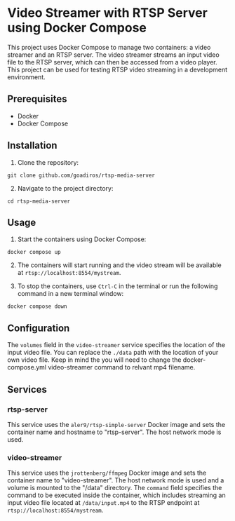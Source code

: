 # Video Streamer with RTSP Server using Docker Compose

This project uses Docker Compose to manage two containers: a video streamer and an RTSP server. The video streamer streams an input video file to the RTSP server, which can then be accessed from a video player. This project can be used for testing RTSP video streaming in a development environment.

## Prerequisites

- Docker
- Docker Compose

## Installation

1. Clone the repository:
```
git clone github.com/goadiros/rtsp-media-server
```
2. Navigate to the project directory:
```
cd rtsp-media-server
```

## Usage

1. Start the containers using Docker Compose:
```
docker compose up
```

2. The containers will start running and the video stream will be available at `rtsp://localhost:8554/mystream`.

3. To stop the containers, use `Ctrl-C` in the terminal or run the following command in a new terminal window:
```
docker compose down
```

## Configuration

The `volumes` field in the `video-streamer` service specifies the location of the input video file. 
You can replace the `./data` path with the location of your own video file.
Keep in mind the you will need to change the docker-compose.yml video-streamer command to relvant mp4 filename.
## Services

### rtsp-server

This service uses the `aler9/rtsp-simple-server` Docker image and sets the container name and hostname to "rtsp-server". The host network mode is used.

### video-streamer

This service uses the `jrottenberg/ffmpeg` Docker image and sets the container name to "video-streamer". The host network mode is used and a volume is mounted to the "/data" directory. The `command` field specifies the command to be executed inside the container, which includes streaming an input video file located at `/data/input.mp4` to the RTSP endpoint at `rtsp://localhost:8554/mystream`.


